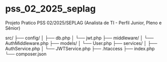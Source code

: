 # pss_02_2025_seplag

Projeto Pratico PSS 02/2025/SEPLAG (Analista de TI - Perfil Junior, Pleno e Sênior)

src/
├── config/
│   ├── db.php
│   └── jwt.php
├── middleware/
│   └── AuthMiddleware.php
├── models/
│   └── User.php
├── services/
│   ├── AuthService.php
│   └── JWTService.php
├── .htaccess
├── index.php
└── composer.json
